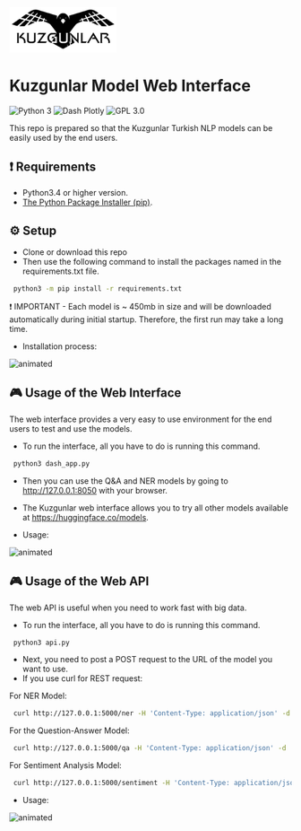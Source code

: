 
<img src="assets/header_background.jpg" height ="38%" width="38%"></img> 

# Kuzgunlar Model Web Interface

![Python 3](https://img.shields.io/badge/Python-3-yellow.svg)
![Dash Plotly](https://img.shields.io/badge/Dash-1.14-turquoise.svg)
![GPL 3.0](https://img.shields.io/badge/license-GPLv3-red.svg)

This repo is prepared so that the Kuzgunlar Turkish NLP models can be easily used by the end users.

## :exclamation: Requirements

 * Python3.4 or higher version.
 * [The Python Package Installer (pip)](https://pip.pypa.io/en/stable/installing/).

## ⚙ Setup

 * Clone or download this repo
 * Then use the following command to install the packages named in the requirements.txt file.
 ```bash 
  python3 -m pip install -r requirements.txt
```

 :exclamation: IMPORTANT  - Each model is ~ 450mb in size and will be downloaded automatically during initial startup. Therefore, the first run may take a long time.

 * Installation process:

![animated](assets/kurulum.gif)

## :video_game: Usage of the Web Interface

The web interface provides a very easy to use environment for the end users to test and use the models.

 * To run the interface, all you have to do is running this command.
 ```bash 
  python3 dash_app.py
```
 * Then you can use the Q&A and NER models by going to http://127.0.0.1:8050 with your browser.
 * The Kuzgunlar web interface allows you to try all other models available at https://huggingface.co/models.

 * Usage:

![animated](assets/web_arayuz.gif)

## :video_game: Usage of the Web API

The web API is useful when you need to work fast with big data.

 * To run the interface, all you have to do is running this command.
 ```bash 
  python3 api.py
```
 * Next, you need to post a POST request to the URL of the model you want to use.
 * If you use curl for REST request:
 
For NER Model:
  ```bash 
   curl http://127.0.0.1:5000/ner -H 'Content-Type: application/json' -d '{"context": "Samsun, büyükşehir statüsündeki otuz ilden biridir."}'
```

For the Question-Answer Model:
  ```bash 
   curl http://127.0.0.1:5000/qa -H 'Content-Type: application/json' -d '{"context": "Mehteran birliği 1365 yılında kuruldu.", "question": "Mehteran ne zaman kuruldu?"}'
```

For Sentiment Analysis Model:
  ```bash 
   curl http://127.0.0.1:5000/sentiment -H 'Content-Type: application/json' -d '{"context": "Bu ürün çok başarılı."}'
```

 * Usage:

![animated](assets/web_api.gif)
